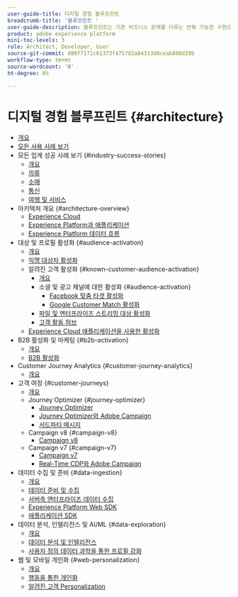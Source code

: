 ```yaml
---
user-guide-title: 디지털 경험 블루프린트
breadcrumb-title: '블루프린트 '
user-guide-description: 블루프린트는 기존 비즈니스 문제를 다루는 반복 가능한 구현으로 아키텍처 다이어그램, 기술적 고려 사항 및 관련 설명서 링크 등을 포함하고 있습니다.
product: adobe experience platform
mini-toc-levels: 3
role: Architect, Developer, User
source-git-commit: d80f7171c61373f4757d2a84313d0ceab800d29b
workflow-type: tm+mt
source-wordcount: '0'
ht-degree: 0%

---
```



# 디지털 경험 블루프린트 {#architecture}

+ [개요](/help/blueprints/overview.md)
+ [모든 사용 사례 보기](/help/blueprints/use-cases.md)
+ 모든 업계 성공 사례 보기 {#industry-success-stories}
   + [개요](/help/blueprints/industry-success-stories/overview.md)
   + [의류](/help/blueprints/industry-success-stories/apparel.md)
   + [소매](/help/blueprints/industry-success-stories/retail.md)
   + [통신](/help/blueprints/industry-success-stories/telecommunications.md)
   + [여행 및 서비스](/help/blueprints/industry-success-stories/travel-hospitality.md)
+ 아키텍처 개요 {#architecture-overview}
   + [Experience Cloud](/help/blueprints/experience-platform/experience-cloud.md)
   + [Experience Platform과 애플리케이션](/help/blueprints/experience-platform/platform-applications.md)
   + [Experience Platform 데이터 흐름](/help/blueprints/experience-platform/platform-data-flow.md)
+ 대상 및 프로필 활성화 {#audience-activation}
   + [개요](/help/blueprints/audience-activation/overview.md)
   + [익명 대상자 활성화](/help/blueprints/audience-activation/anonymous.md)
   + 알려진 고객 활성화 {#known-customer-audience-activation}
      + [개요](/help/blueprints/audience-activation/known.md)
      + 소셜 및 광고 채널에 대한 활성화 {#audience-activation}
         + [Facebook 맞춤 타겟 활성화](/help/blueprints/audience-activation/destinations/facebook.md)
         + [Google Customer Match 활성화](/help/blueprints/audience-activation/destinations/gcm.md)
      + [파일 및 엔터프라이즈 스트리밍 대상 활성화](/help/blueprints/audience-activation/enterprise-destinations.md)
      + [고객 활동 허브 ](/help/blueprints/audience-activation/customer-activity.md)
   + [Experience Cloud 애플리케이션을 사용한 활성화](/help/blueprints/audience-activation/platform-and-applications.md)
+ B2B 활성화 및 마케팅 {#b2b-activation}
   + [개요](/help/blueprints/b2b/overview.md)
   + [B2B 활성화](/help/blueprints/b2b/b2bactivation.md)
+ Customer Journey Analytics {#customer-journey-analytics}
   + [개요](/help/blueprints/customer-journey-analytics/overview.md)
+ 고객 여정 {#customer-journeys}
   + [개요](/help/blueprints/customer-journeys/overview.md)
   + Journey Optimizer {#journey-optimizer}
      + [Journey Optimizer](/help/blueprints/customer-journeys/journey-optimizer.md)
      + [Journey Optimizer와 Adobe Campaign](/help/blueprints/customer-journeys/ajo-and-campaign.md)
      + [서드파티 메시지](/help/blueprints/customer-journeys/3rd-party-messaging.md)
   + Campaign v8 {#campaign-v8}
      + [Campaign v8](/help/blueprints/customer-journeys/campaign-v8.md)
   + Campaign v7 {#campaign-v7}
      + [Campaign v7](/help/blueprints/customer-journeys/campaign-v7.md)
      + [Real-Time CDP와 Adobe Campaign](/help/blueprints/customer-journeys/rtcdp-and-campaign.md)
+ 데이터 수집 및 준비 {#data-ingestion}
   + [개요](/help/blueprints/data-ingestion/overview.md)
   + [데이터 준비 및 수집 ](/help/blueprints/data-ingestion/ingestion.md)
   + [서버측 엔터프라이즈 데이터 수집 ](/help/blueprints/data-ingestion/server-side-collection.md)
   + [Experience Platform Web SDK](/help/blueprints/data-ingestion/websdk.md)
   + [애플리케이션 SDK](/help/blueprints/data-ingestion/appsdk.md)
+ 데이터 분석, 인텔리전스 및 AI/ML {#data-exploration}
   + [개요](/help/blueprints/data-insights/overview.md)
   + [데이터 분석 및 인텔리전스](/help/blueprints/data-insights/analysis.md)
   + [사용자 정의 데이터 과학을 통한 프로필 강화 ](/help/blueprints/data-insights/data-science.md)
+ 웹 및 모바일 개인화 {#web-personalization}
   + [개요](/help/blueprints/web-personalization/overview.md)
   + [행동을 통한 개인화](/help/blueprints/web-personalization/behavioral.md)
   + [알려진 고객 Personalization](/help/blueprints/web-personalization/known-personalization.md)